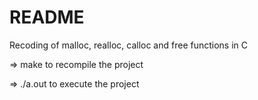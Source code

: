# README #

Recoding of malloc, realloc, calloc and free functions in C

=> make to recompile the project

=> ./a.out to execute the project